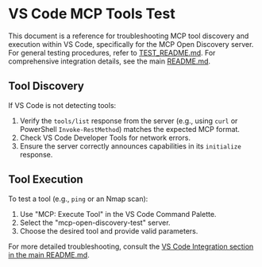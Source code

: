 # VS Code MCP Tools Test

This document is a reference for troubleshooting MCP tool discovery and execution within VS Code, specifically for the MCP Open Discovery server. For general testing procedures, refer to [TEST_README.md](./TEST_README.md). For comprehensive integration details, see the main [README.md](../README.md).

## Tool Discovery

If VS Code is not detecting tools:

1.  Verify the `tools/list` response from the server (e.g., using `curl` or PowerShell `Invoke-RestMethod`) matches the expected MCP format.
2.  Check VS Code Developer Tools for network errors.
3.  Ensure the server correctly announces capabilities in its `initialize` response.

## Tool Execution

To test a tool (e.g., `ping` or an Nmap scan):

1.  Use "MCP: Execute Tool" in the VS Code Command Palette.
2.  Select the "mcp-open-discovery-test" server.
3.  Choose the desired tool and provide valid parameters.

For more detailed troubleshooting, consult the [VS Code Integration section in the main README.md](../README.md).
